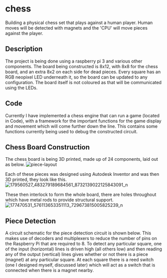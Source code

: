 # chess

Building a physical chess set that plays against a human player. Human moves will be detected with magnets and the 'CPU' will move pieces against the player.

## Description

The project is being done using a raspberry pi 3 and various other components. The board being constructed is 8x12, with 8x8 for the chess board, and an extra 8x2 on each side for dead pieces. Every square has an RGB neopixel LED underneath it, so the board can be updated to any configuration. The board itself is not coloured as that will be communicated using the LEDs.

## Code

Currently I have implemented a chess engine that can run a game (located in Code), with a framework for the important functions for the game display and movement which will come further down the line. This contains some functions currently being used to debug the constructed circuit.

## Chess Board Construction

The chess board is being 3D printed, made up of 24 components, laid out as below. ![piece-layout](https://user-images.githubusercontent.com/30397441/116361985-ea796980-a844-11eb-8eb4-53a6e09a23e4.png)

Each of these pieces was designed using Autodesk Inventor and was then 3D printed, they look like this. ![179560527_483279189684561_8732139022125843091_n](https://user-images.githubusercontent.com/30397441/116362643-9cb13100-a845-11eb-9ae9-30a46c50e769.jpg)

These then interlock to form the whole board, there are holes throughout which have metal rods to provide structural support.
![177470531_576113653351113_729673815005825239_n](https://user-images.githubusercontent.com/30397441/116362816-d124ed00-a845-11eb-9d2b-ba4e45a0c55c.jpg)

## Piece Detection

A circuit schematic for the piece detection circuit is shown below. This makes use of decoders and multiplexers to reduce the number of pins on the Raspberry Pi that are required to 8. To detect any particular square, one of the input (horizontal) lines is driven high (all others low) and then reading any of the output (vertical) lines gives whether or not there is a piece (magnet) at any particular square. At each square there is a reed switch (one I designed myself, discussed later) which will act as a switch that is connected when there is a magnet nearby.
